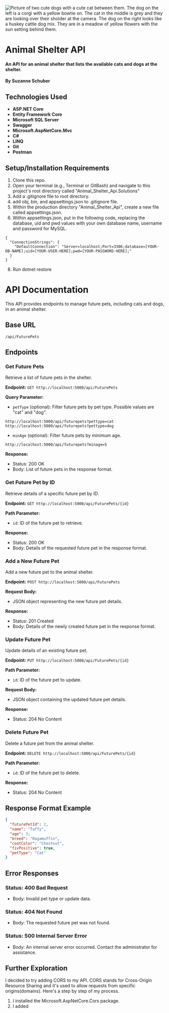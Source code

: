 ![Picture of two cute dogs with a cute cat between them. The dog on the left is a corgi with a yellow bowtie on. The cat in the middle is grey and they are looking over their sholder at the camera. The dog on the right looks like a huskey cattle dog mix. They are in a meadow of yellow flowers with the sun setting behind them.](https://s.yimg.com/ny/api/res/1.2/lVY6xmuPCl_j6jDFz1PjbA--/YXBwaWQ9aGlnaGxhbmRlcjt3PTY0MDtoPTM2MA--/https://media.zenfs.com/en/dog_time_927/d56c8a78d352ed6a1ea2d506e200e130)
# Animal Shelter API

#### An API for an animal shelter that lists the available cats and dogs at the shelter.
#### By Suzanne Schuber

## Technologies Used

- **ASP.NET Core**
- **Entity Framework Core**
- **Microsoft SQL Server**
- **Swagger**
- **Microsoft.AspNetCore.Mvc**
- **C#** 
- **LINQ**
- **Git**
- **Postman**

## Setup/Installation Requirements

1. Clone this repo.
2. Open your terminal (e.g., Terminal or GitBash) and navigate to this project's root directory called "Animal_Shelter_Api.Solutions"
4. Add a .gitignore file to root directory.
5. add obj, bin, and appsettings.json to .gitignore file.
6. Within the production directory "Animal_Shelter_Api", create a new file called appsettings.json.
7. Within appsettings.json, put in the following code, replacing the database, uid and pwd values with your own database name, username and password for MySQL.
``````
{
  "ConnectionStrings": {
    "DefaultConnection": "Server=localhost;Port=3306;database=[YOUR-DB-NAME];uid=[YOUR-USER-HERE];pwd=[YOUR-PASSWORD-HERE];"
  }
}
``````
8. Run dotnet restore


# API Documentation

This API provides endpoints to manage future pets, including cats and dogs, in an animal shelter.

## Base URL
``````
/api/FuturePets
``````

## Endpoints

### Get Future Pets

Retrieve a list of future pets in the shelter.

**Endpoint:** `GET http://localhost:5000/api/FuturePets`

**Query Parameter:**
- `petType` (optional): Filter future pets by pet type. Possible values are "cat" and "dog".

```http://localhost:5000/api/futurepets?pettype=cat```
```http://localhost:5000/api/futurepets?pettype=dog```

- `minAge` (optional): Filter future pets by minimum age.

```http://localhost:5000/api/futurepets?minage=5```



**Response:**
- Status: 200 OK
- Body: List of future pets in the response format.

### Get Future Pet by ID

Retrieve details of a specific future pet by ID.

**Endpoint:** `GET http://localhost:5000/api/FuturePets/{id}`

**Path Parameter:**
- `id`: ID of the future pet to retrieve.

**Response:**
- Status: 200 OK
- Body: Details of the requested future pet in the response format.

### Add a New Future Pet

Add a new future pet to the animal shelter.

**Endpoint:** `POST http://localhost:5000/api/FuturePets`

**Request Body:**
- JSON object representing the new future pet details.

**Response:**
- Status: 201 Created
- Body: Details of the newly created future pet in the response format.

### Update Future Pet

Update details of an existing future pet.

**Endpoint:** `PUT http://localhost:5000/api/FuturePets/{id}`

**Path Parameter:**
- `id`: ID of the future pet to update.

**Request Body:**
- JSON object containing the updated future pet details.

**Response:**
- Status: 204 No Content

### Delete Future Pet

Delete a future pet from the animal shelter.

**Endpoint:** `DELETE http://localhost:5000/api/FuturePets/{id}`

**Path Parameter:**
- `id`: ID of the future pet to delete.

**Response:**
- Status: 204 No Content

## Response Format Example

```json
{
  "futurePetId": 2,
  "name": "Tuffy",
  "age": 3,
  "breed": "Ragamuffin",
  "coatColor": "Chestnut",
  "fivPositive": true,
  "petType": "Cat"
}
``````
## Error Responses
### Status: 400 Bad Request
* Body: Invalid pet type or update data.

### Status: 404 Not Found
* Body: The requested future pet was not found.

### Status: 500 Internal Server Error
* Body: An internal server error occurred. Contact the administrator for assistance.

## Further Exploration

I decided to try adding CORS to my API. CORS stands for Cross-Origin Resource Sharing and it's used to allow requests from specific origins(domains). Here's a step by step of my process.

1. I installed the Microsoft.AspNetCore.Cors package.
2. I added 
